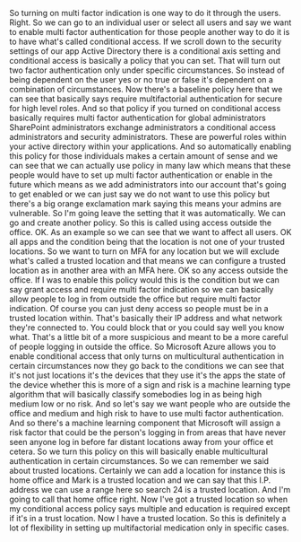 So turning on multi factor indication is one way to do it through the users.
Right.
So we can go to an individual user or select all users and say we want to enable multi factor authentication
for those people another way to do it is to have what's called conditional access.
If we scroll down to the security settings of our app Active Directory there is a conditional axis setting
and conditional access is basically a policy that you can set.
That will turn out two factor authentication only under specific circumstances.
So instead of being dependent on the user yes or no true or false it's dependent on a combination of
circumstances.
Now there's a baseline policy here that we can see that basically says require multifactorial authentication
for secure for high level roles.
And so that policy if you turned on conditional access basically requires multi factor authentication
for global administrators SharePoint administrators exchange administrators a conditional access administrators
and security administrators.
These are powerful roles within your active directory within your applications.
And so automatically enabling this policy for those individuals makes a certain amount of sense and
we can see that we can actually
use policy in many law which means that these people would have to set up multi factor authentication
or enable in the future which means as we add administrators into our account that's going to get enabled
or we can just say we do not want to use this policy but there's a big orange exclamation mark saying
this means your admins are vulnerable.
So I'm going leave the setting that it was automatically.
We can go and create another policy.
So this is called using access outside the office.
OK.
As an example so we can see that we want to affect all users.
OK
all apps and the condition being that the location is not one of your trusted locations.
So we want to turn on MFA for any location but we will exclude what's called a trusted location and
that means we can configure a trusted location as in another area with an MFA here.
OK so any access outside the office.
If I was to enable this policy would this is the condition but we can say grant access and require multi
factor indication so we can basically allow people to log in from outside the office but require multi
factor indication.
Of course you can just deny access so people must be in a trusted location within.
That's basically their IP address and what network they're connected to.
You could block that or you could say well you know what.
That's a little bit of a more suspicious and meant to be a more careful of people logging in outside
the office.
So Microsoft Azure allows you to enable conditional access that only turns on multicultural authentication
in certain circumstances now they go back to the conditions we can see that it's not just locations
it's the devices that they use it's the apps the state of the device whether this is more of a sign
and risk is a machine learning type algorithm that will basically classify somebodies log in as being
high medium low or no risk.
And so let's say we want people who are outside the office and medium and high risk to have to use multi
factor authentication.
And so there's a machine learning component that Microsoft will assign a risk factor that could be the
person's logging in from areas that have never seen anyone log in before far distant locations away
from your office et cetera.
So we turn this policy on this will basically enable multicultural authentication in certain circumstances.
So we can remember we said about trusted locations.
Certainly we can add a location for instance this is home office and Mark is a trusted location and
we can say that this I.P. address we can use a range here so search 24 is a trusted location.
And I'm going to call that home office right.
Now I've got a trusted location so when my conditional access policy says multiple and education is
required except if it's in a trust location.
Now I have a trusted location.
So this is definitely a lot of flexibility in setting up multifactorial medication only in specific
cases.
